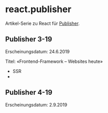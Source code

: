 # react.publisher
Artikel-Serie zu React für [Publisher](https://publisher.ch/).



## Publisher 3-19 
Erscheinungsdatum: 24.6.2019

Titel: «Frontend-Framework – Websites heute»
* SSR
*


## Publisher 4-19 
Erscheinungsdatum: 2.9.2019
